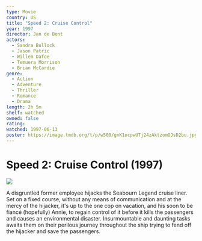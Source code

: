 ```yaml
---
type: Movie
country: US
title: "Speed 2: Cruise Control"
year: 1997
director: Jan de Bont
actors:
  - Sandra Bullock
  - Jason Patric
  - Willem Dafoe
  - Temuera Morrison
  - Brian McCardie
genre:
  - Action
  - Adventure
  - Thriller
  - Romance
  - Drama
length: 2h 5m
shelf: watched
owned: false
rating:
watched: 1997-06-13
poster: https://image.tmdb.org/t/p/w500/gnK1ocpwUTj24zAktzomOJsD2bu.jpg
---
```


# Speed 2: Cruise Control (1997)

![](https://image.tmdb.org/t/p/w500/gnK1ocpwUTj24zAktzomOJsD2bu.jpg)

A disgruntled former employee hijacks the Seabourn Legend cruise liner. Set on a fixed course, without any means of communication and at the mercy of the hijacker, it's up to the one cop on vacation, and his soon to be fiancé (hopefully) Annie, to regain control of it before it kills the passengers and causes an environmental disaster. Insurmountable and daunting tasks awaits them on their  perilous journey throughout the ship trying to fend off the hijacker and save the passengers.